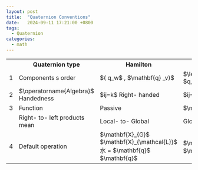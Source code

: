 ```yaml
---
layout: post
title:  "Quaternion Conventions"
date:   2024-09-11 17:21:00 +0800
tags: 
  - Quaternion
categories:
  - math
---
```


<table>
	<tbody>
		<tr>
			<th> </th>
			<th>Quaternion type</th>
			<th>Hamilton</th>
			<th>$JPL$</th>
		</tr>
		<tr>
			<td>1</td>
			<td>Components s order</td>
			<td>$( q_w$ , $\mathbf{q} _v)$</td>
			<td>$\left(\mathbf{q}_v\:,\:\right.$ $q_w)$</td>
		</tr>
		<tr>
			<td rowspan="1">2</td>
			<td>$\operatorname{Algebra}$ Handedness</td>
			<td>$ij=k$ Right- handed</td>
			<td>$ij=$ $=-k$ Left- handed</td>
		</tr>
		<tr>
			<td>3</td>
			<td>Function</td>
			<td>Passive</td>
			<td>$\mathrm{P}_{\xi}$ assive</td>
		</tr>
		<tr>
			<td> </td>
			<td>Right- to- left products mean</td>
			<td>Local- to- Global</td>
			<td>Global-to-Local</td>
		</tr>
		<tr>
			<td rowspan="1">4</td>
			<td>Default operation </td>
			<td>$\mathbf{X}_{G}$ $\mathbf{X}_{\mathcal{L}}$ 水 = $\mathbf{q}$ $\mathbf{q}$</td>
			<td>$\mathbf{X}_{C}$ 三 T $\mathbf{X}_{G}$</td>
		</tr>
	</tbody>
</table>

